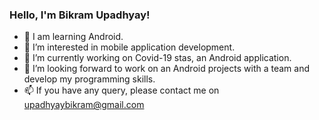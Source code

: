 ### Hello, I'm Bikram Upadhyay! 

- 👋 I am learning Android.
- 👀 I’m interested in mobile application development. 
- 🌱 I’m currently working on Covid-19 stas, an Android application.  
- 💞️ I’m looking forward to work on an Android projects with a team and develop my programming skills. 
- 📫 If you have any query, please contact me on upadhyaybikram@gmail.com

<!---
upadhyaybikram/upadhyaybikram is a ✨ special ✨ repository because its `README.md` (this file) appears on your GitHub profile.
You can click the Preview link to take a look at your changes.
--->
